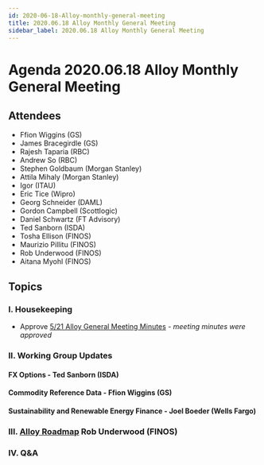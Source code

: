 ```yaml
---
id: 2020-06-18-Alloy-monthly-general-meeting
title: 2020.06.18 Alloy Monthly General Meeting
sidebar_label: 2020.06.18 Alloy Monthly General Meeting
---
```


# Agenda 2020.06.18 Alloy Monthly General Meeting

## Attendees
* Ffion Wiggins (GS)
* James Bracegirdle (GS)
* Rajesh Taparia (RBC)
* Andrew So (RBC)
* Stephen Goldbaum (Morgan Stanley)
* Attila Mihaly (Morgan Stanley)
* Igor (ITAU)
* Eric Tice (Wipro)
* Georg Schneider (DAML)
* Gordon Campbell (Scottlogic)
* Daniel Schwartz (FT Advisory)
* Ted Sanborn (ISDA)
* Tosha Ellison (FINOS)
* Maurizio Pillitu (FINOS)
* Rob Underwood (FINOS)
* Aitana Myohl (FINOS)

## Topics

### I. Housekeeping
* Approve [5/21 Alloy General Meeting Minutes](https://github.com/finos/alloy/blob/master/meeting-minutes/general-meeting/2020.5.21-general-meeting.md) - _meeting minutes were approved_

### II. Working Group Updates

#### FX Options - Ted Sanborn (ISDA)

#### Commodity Reference Data - Ffion Wiggins (GS)

#### Sustainability and Renewable Energy Finance - Joel Boeder (Wells Fargo)

### III. [Alloy Roadmap](https://alloy.finos.org/docs/roadmap) Rob Underwood (FINOS)

### IV. Q&A

